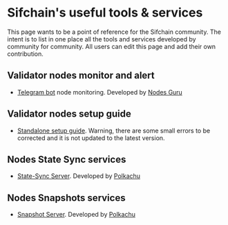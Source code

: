# Sifchain's useful tools & services
This page wants to be a point of reference for the Sifchain community. The intent is to list in one place all the tools and services developed by community for community. All users can edit this page and add their own contribution.

## Validator nodes monitor and alert
- [Telegram bot](https://t.me/NodesGuru_bot) node monitoring. Developed by [Nodes Guru](https://nodes.guru/)

## Validator nodes setup guide
- [Standalone setup guide](https://github.com/Sifchain/sifchain-validators/blob/master/docs/nodes/setup/standalone/manual.md#standalone-manual). Warning, there are some small errors to be corrected and it is not updated to the latest version.

## Nodes State Sync services
- [State-Sync Server](https://polkachu.com/state_sync/sifchain). Developed by [Polkachu](https://polkachu.com/)

## Nodes Snapshots services
- [Snapshot Server](https://polkachu.com/tendermint_snapshots/sifchain). Developed by [Polkachu](https://polkachu.com/)
